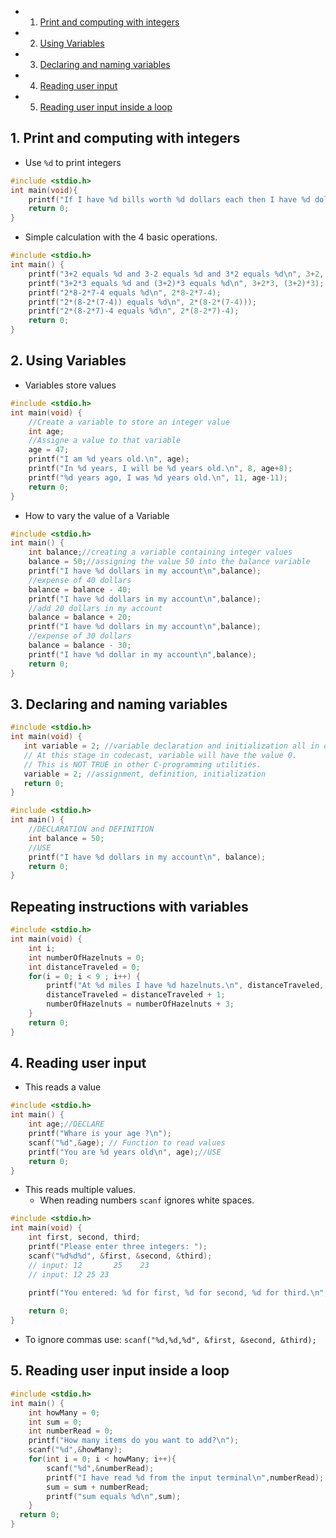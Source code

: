 <!-- vscode-markdown-toc -->
* 1. [Print and computing with integers](#Printandcomputingwithintegers)
* 2. [Using Variables](#UsingVariables)
* 3. [Declaring and naming variables](#Declaringandnamingvariables)
* 4. [Reading user input](#Readinguserinput)
* 5. [Reading user input inside a loop](#Readinguserinputinsidealoop)

<!-- vscode-markdown-toc-config
	numbering=true
	autoSave=true
	/vscode-markdown-toc-config -->
<!-- /vscode-markdown-toc -->

##  1. <a name='Printandcomputingwithintegers'></a>Print and computing with integers
- Use `%d` to print integers

``` c
#include <stdio.h>
int main(void){
    printf("If I have %d bills worth %d dollars each then I have %d dollars.",3,5,3*5);
    return 0;
}
```

- Simple calculation with the 4 basic operations.

``` c
#include <stdio.h>
int main() {
    printf("3+2 equals %d and 3-2 equals %d and 3*2 equals %d\n", 3+2, 3-2, 3*2);
    printf("3+2*3 equals %d and (3+2)*3 equals %d\n", 3+2*3, (3+2)*3);
    printf("2*8-2*7-4 equals %d\n", 2*8-2*7-4);
    printf("2*(8-2*(7-4)) equals %d\n", 2*(8-2*(7-4)));
    printf("2*(8-2*7)-4 equals %d\n", 2*(8-2*7)-4);
    return 0;
}
```


##  2. <a name='UsingVariables'></a>Using Variables

- Variables store values

``` c
#include <stdio.h>
int main(void) {
    //Create a variable to store an integer value
    int age;
    //Assigne a value to that variable
    age = 47;
    printf("I am %d years old.\n", age);
    printf("In %d years, I will be %d years old.\n", 8, age+8);
    printf("%d years ago, I was %d years old.\n", 11, age-11);
    return 0;
}
```

- How to vary the value of a Variable

``` c
#include <stdio.h>
int main() {
    int balance;//creating a variable containing integer values
    balance = 50;//assigning the value 50 into the balance variable
    printf("I have %d dollars in my account\n",balance);
    //expense of 40 dollars
    balance = balance - 40;
    printf("I have %d dollars in my account\n",balance);
    //add 20 dollars in my account
    balance = balance + 20;
    printf("I have %d dollars in my account\n",balance);
    //expense of 30 dollars
    balance = balance - 30;
    printf("I have %d dollar in my account\n",balance);
    return 0;
}
```
##  3. <a name='Declaringandnamingvariables'></a>Declaring and naming variables

``` c
#include <stdio.h>
int main(void) {
   int variable = 2; //variable declaration and initialization all in one 
   // At this stage in codecast, variable will have the value 0.
   // This is NOT TRUE in other C-programming utilities. 
   variable = 2; //assignment, definition, initialization
   return 0;
}
```

``` c
#include <stdio.h>
int main() {
    //DECLARATION and DEFINITION
    int balance = 50;
    //USE
    printf("I have %d dollars in my account\n", balance);
    return 0;
}
```

## Repeating instructions with variables

``` c
#include <stdio.h>
int main(void) {
    int i;
    int numberOfHazelnuts = 0;
    int distanceTraveled = 0;
    for(i = 0; i < 9 ; i++) {
        printf("At %d miles I have %d hazelnuts.\n", distanceTraveled, numberOfHazelnuts);
        distanceTraveled = distanceTraveled + 1;
        numberOfHazelnuts = numberOfHazelnuts + 3;
    }
    return 0;
}
```

##  4. <a name='Readinguserinput'></a>Reading user input
- This reads a value
``` c
#include <stdio.h>
int main() {
    int age;//DECLARE
    printf("Whare is your age ?\n");
    scanf("%d",&age); // Function to read values
    printf("You are %d years old\n", age);//USE
    return 0;
}
```

- This reads multiple values. 
  - When reading numbers `scanf` ignores white spaces.
``` c
#include <stdio.h>
int main(void) {
    int first, second, third;
    printf("Please enter three integers: ");
    scanf("%d%d%d", &first, &second, &third);
    // input: 12       25    23
    // input: 12 25 23

    printf("You entered: %d for first, %d for second, %d for third.\n", first, second, third);
    
    return 0;
}
```
- To ignore commas use: `scanf("%d,%d,%d", &first, &second, &third);`


##  5. <a name='Readinguserinputinsidealoop'></a>Reading user input inside a loop

``` c
#include <stdio.h>
int main() {
    int howMany = 0;
    int sum = 0;
    int numberRead = 0;
    printf("How many items do you want to add?\n");
    scanf("%d",&howMany);
    for(int i = 0; i < howMany; i++){
        scanf("%d",&numberRead);
        printf("I have read %d from the input terminal\n",numberRead);
        sum = sum + numberRead;
        printf("sum equals %d\n",sum);
    }
  return 0;
}
```

